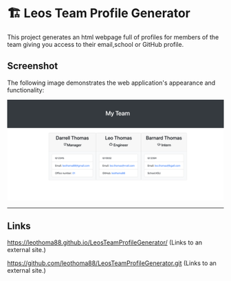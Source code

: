 # 🏗️ Leos Team Profile Generator

This project generates an html webpage full of profiles for members of the team giving you access to their email,school or GitHub profile.


## Screenshot

The following image demonstrates the web application's appearance and functionality:

![Generated Team Page.](./Screen%20Shot%202022-09-20%20at%208.54.54%20PM.png)

---

## Links

https://leothoma88.github.io/LeosTeamProfileGenerator/ (Links to an external site.)

 

https://github.com/leothoma88/LeosTeamProfileGenerator.git (Links to an external site.)




